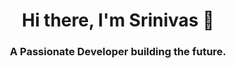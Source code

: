 <div align="center">
  <h1>Hi there, I'm Srinivas 👋</h1>
  <h3>A Passionate Developer building the future.</h3>
</div>

